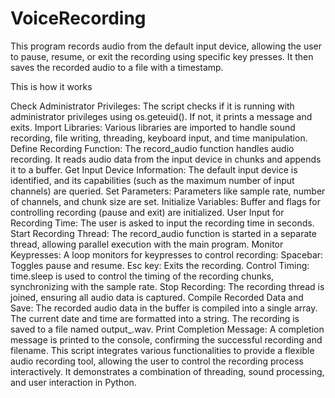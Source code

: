 # VoiceRecording
This program records audio from the default input device, allowing the user to pause, resume, or exit the recording using specific key presses. It then saves the recorded audio to a file with a timestamp.

This is how it works

Check Administrator Privileges:
The script checks if it is running with administrator privileges using os.geteuid(). If not, it prints a message and exits.
Import Libraries:
Various libraries are imported to handle sound recording, file writing, threading, keyboard input, and time manipulation.
Define Recording Function:
The record_audio function handles audio recording. It reads audio data from the input device in chunks and appends it to a buffer.
Get Input Device Information:
The default input device is identified, and its capabilities (such as the maximum number of input channels) are queried.
Set Parameters:
Parameters like sample rate, number of channels, and chunk size are set.
Initialize Variables:
Buffer and flags for controlling recording (pause and exit) are initialized.
User Input for Recording Time:
The user is asked to input the recording time in seconds.
Start Recording Thread:
The record_audio function is started in a separate thread, allowing parallel execution with the main program.
Monitor Keypresses:
A loop monitors for keypresses to control recording:
Spacebar: Toggles pause and resume.
Esc key: Exits the recording.
Control Timing:
time.sleep is used to control the timing of the recording chunks, synchronizing with the sample rate.
Stop Recording:
The recording thread is joined, ensuring all audio data is captured.
Compile Recorded Data and Save:
The recorded audio data in the buffer is compiled into a single array.
The current date and time are formatted into a string.
The recording is saved to a file named output_<timestamp>.wav.
Print Completion Message:
A completion message is printed to the console, confirming the successful recording and filename.
This script integrates various functionalities to provide a flexible audio recording tool, allowing the user to control the recording process interactively. It demonstrates a combination of threading, sound processing, and user interaction in Python.
